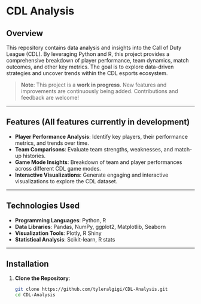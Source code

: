 # CDL Analysis

## Overview
This repository contains data analysis and insights into the Call of Duty League (CDL). By leveraging Python and R, this project provides a comprehensive breakdown of player performance, team dynamics, match outcomes, and other key metrics. The goal is to explore data-driven strategies and uncover trends within the CDL esports ecosystem.

> **Note**: This project is a **work in progress**. New features and improvements are continuously being added. Contributions and feedback are welcome!

---

## Features (All features currently in development)
- **Player Performance Analysis**: Identify key players, their performance metrics, and trends over time.
- **Team Comparisons**: Evaluate team strengths, weaknesses, and match-up histories.
- **Game Mode Insights**: Breakdown of team and player performances across different CDL game modes.
- **Interactive Visualizations**: Generate engaging and interactive visualizations to explore the CDL dataset.

---

## Technologies Used
- **Programming Languages**: Python, R
- **Data Libraries**: Pandas, NumPy, ggplot2, Matplotlib, Seaborn
- **Visualization Tools**: Plotly, R Shiny
- **Statistical Analysis**: Scikit-learn, R stats

---

## Installation
1. **Clone the Repository**:
   ```bash
   git clone https://github.com/tyleralgigi/CDL-Analysis.git
   cd CDL-Analysis
